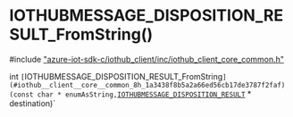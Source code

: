 # IOTHUBMESSAGE_DISPOSITION_RESULT_FromString()

\#include ["azure-iot-sdk-c/iothub_client/inc/iothub_client_core_common.h"](../iot-c-ref-iothub-client-core-common-h.md)  

int `[`IOTHUBMESSAGE_DISPOSITION_RESULT_FromString`](#iothub__client__core__common_8h_1a3438f8b5a2a66ed56cb17de3787f2faf)(const char * enumAsString,`[`IOTHUBMESSAGE_DISPOSITION_RESULT`](#iothub__client__core__common_8h_1a96cfa82412891d077ec835922ed5b626) * destination)`

